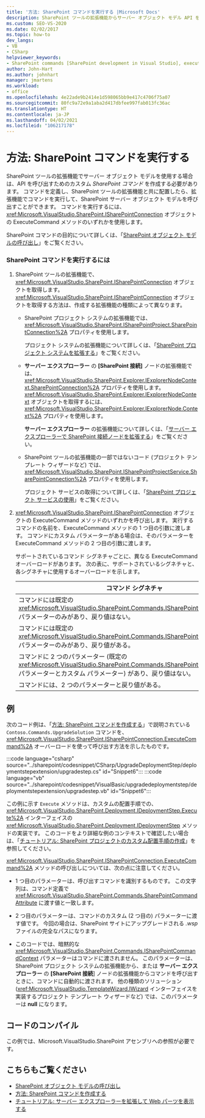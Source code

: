 ```yaml
---
title: '方法: SharePoint コマンドを実行する |Microsoft Docs'
description: SharePoint ツールの拡張機能からサーバー オブジェクト モデル API を呼び出すためのカスタム SharePoint コマンドを作成する方法について確認してください。
ms.custom: SEO-VS-2020
ms.date: 02/02/2017
ms.topic: how-to
dev_langs:
- VB
- CSharp
helpviewer_keywords:
- SharePoint commands [SharePoint development in Visual Studio], executing
author: John-Hart
ms.author: johnhart
manager: jmartens
ms.workload:
- office
ms.openlocfilehash: 4e22ade9b2414e1d598065bb9e417c4706f75a07
ms.sourcegitcommit: 80fc9a72e9a1aba2d417dbfee997fab013fc36ac
ms.translationtype: HT
ms.contentlocale: ja-JP
ms.lasthandoff: 04/02/2021
ms.locfileid: "106217178"
---
```

# <a name="how-to-execute-a-sharepoint-command"></a>方法: SharePoint コマンドを実行する
  SharePoint ツールの拡張機能でサーバー オブジェクト モデルを使用する場合は、API を呼び出すためのカスタム *SharePoint コマンド* を作成する必要があります。 コマンドを定義し、SharePoint ツールの拡張機能と共に配置したら、拡張機能でコマンドを実行して、SharePoint サーバー オブジェクト モデルを呼び出すことができます。 コマンドを実行するには、<xref:Microsoft.VisualStudio.SharePoint.ISharePointConnection> オブジェクトの ExecuteCommand メソッドのいずれかを使用します。

 SharePoint コマンドの目的について詳しくは、「[SharePoint オブジェクト モデルの呼び出し](../sharepoint/calling-into-the-sharepoint-object-models.md)」をご覧ください。

### <a name="to-execute-a-sharepoint-command"></a>SharePoint コマンドを実行するには

1. SharePoint ツールの拡張機能で、<xref:Microsoft.VisualStudio.SharePoint.ISharePointConnection> オブジェクトを取得します。 <xref:Microsoft.VisualStudio.SharePoint.ISharePointConnection> オブジェクトを取得する方法は、作成する拡張機能の種類によって異なります。

    - SharePoint プロジェクト システムの拡張機能では、<xref:Microsoft.VisualStudio.SharePoint.ISharePointProject.SharePointConnection%2A> プロパティを使用します。

         プロジェクト システムの拡張機能について詳しくは、「[SharePoint プロジェクト システムを拡張する](../sharepoint/extending-the-sharepoint-project-system.md)」をご覧ください。

    - **サーバー エクスプローラー** の **[SharePoint 接続]** ノードの拡張機能では、<xref:Microsoft.VisualStudio.SharePoint.Explorer.IExplorerNodeContext.SharePointConnection%2A> プロパティを使用します。 <xref:Microsoft.VisualStudio.SharePoint.Explorer.IExplorerNodeContext> オブジェクトを取得するには、<xref:Microsoft.VisualStudio.SharePoint.Explorer.IExplorerNode.Context%2A> プロパティを使用します。

         **サーバー エクスプローラー** の拡張機能について詳しくは、「[サーバー エクスプローラーで SharePoint 接続ノードを拡張する](../sharepoint/extending-the-sharepoint-connections-node-in-server-explorer.md)」をご覧ください。

    - SharePoint ツールの拡張機能の一部ではないコード (プロジェクト テンプレート ウィザードなど) では、<xref:Microsoft.VisualStudio.SharePoint.ISharePointProjectService.SharePointConnection%2A> プロパティを使用します。

         プロジェクト サービスの取得について詳しくは、「[SharePoint プロジェクト サービスの使用](../sharepoint/using-the-sharepoint-project-service.md)」をご覧ください。

2. <xref:Microsoft.VisualStudio.SharePoint.ISharePointConnection> オブジェクトの ExecuteCommand メソッドのいずれかを呼び出します。 実行するコマンドの名前を、ExecuteCommand メソッドの 1 つ目の引数に渡します。 コマンドにカスタム パラメーターがある場合は、そのパラメーターを ExecuteCommand メソッドの 2 つ目の引数に渡します。

     サポートされているコマンド シグネチャごとに、異なる ExecuteCommand オーバーロードがあります。 次の表に、サポートされているシグネチャと、各シグネチャに使用するオーバーロードを示します。

    |コマンド シグネチャ|使用する ExecuteCommand オーバーロード|
    |-----------------------|------------------------------------|
    |コマンドには既定の <xref:Microsoft.VisualStudio.SharePoint.Commands.ISharePointCommandContext> パラメーターのみがあり、戻り値はない。|<xref:Microsoft.VisualStudio.SharePoint.ISharePointConnection.ExecuteCommand%2A>|
    |コマンドには既定の <xref:Microsoft.VisualStudio.SharePoint.Commands.ISharePointCommandContext> パラメーターのみがあり、戻り値がある。|<xref:Microsoft.VisualStudio.SharePoint.ISharePointConnection.ExecuteCommand%2A>|
    |コマンドに 2 つのパラメーター (既定の <xref:Microsoft.VisualStudio.SharePoint.Commands.ISharePointCommandContext> パラメーターとカスタム パラメーター) があり、戻り値はない。|<xref:Microsoft.VisualStudio.SharePoint.ISharePointConnection.ExecuteCommand%2A>|
    |コマンドには、2 つのパラメーターと戻り値がある。|<xref:Microsoft.VisualStudio.SharePoint.ISharePointConnection.ExecuteCommand%2A>|

## <a name="example"></a>例
 次のコード例は、「[方法: SharePoint コマンドを作成する](../sharepoint/how-to-create-a-sharepoint-command.md)」で説明されている `Contoso.Commands.UpgradeSolution` コマンドを、<xref:Microsoft.VisualStudio.SharePoint.ISharePointConnection.ExecuteCommand%2A> オーバーロードを使って呼び出す方法を示したものです。

 :::code language="csharp" source="../sharepoint/codesnippet/CSharp/UpgradeDeploymentStep/deploymentstepextension/upgradestep.cs" id="Snippet6":::
 :::code language="vb" source="../sharepoint/codesnippet/VisualBasic/upgradedeploymentstep/deploymentstepextension/upgradestep.vb" id="Snippet6":::

 この例に示す `Execute` メソッドは、カスタムの配置手順での、<xref:Microsoft.VisualStudio.SharePoint.Deployment.IDeploymentStep.Execute%2A> インターフェイスの <xref:Microsoft.VisualStudio.SharePoint.Deployment.IDeploymentStep> メソッドの実装です。 このコードをより詳細な例のコンテキストで確認したい場合は、「[チュートリアル: SharePoint プロジェクトのカスタム配置手順の作成](../sharepoint/walkthrough-creating-a-custom-deployment-step-for-sharepoint-projects.md)」を参照してください。

 <xref:Microsoft.VisualStudio.SharePoint.ISharePointConnection.ExecuteCommand%2A> メソッドの呼び出しについては、次の点に注意してください。

- 1 つ目のパラメーターは、呼び出すコマンドを識別するものです。 この文字列は、コマンド定義で <xref:Microsoft.VisualStudio.SharePoint.Commands.SharePointCommandAttribute> に渡す値と一致します。

- 2 つ目のパラメーターは、コマンドのカスタム (2 つ目の) パラメーターに渡す値です。 今回の場合は、SharePoint サイトにアップグレードされる *.wsp* ファイルの完全なパスになります。

- このコードでは、暗黙的な <xref:Microsoft.VisualStudio.SharePoint.Commands.ISharePointCommandContext> パラメーターはコマンドに渡されません。 このパラメーターは、SharePoint プロジェクト システムの拡張機能から、または **サーバー エクスプローラー** の **[SharePoint 接続**] ノードの拡張機能からコマンドを呼び出すときに、コマンドに自動的に渡されます。 他の種類のソリューション (<xref:Microsoft.VisualStudio.TemplateWizard.IWizard> インターフェイスを実装するプロジェクト テンプレート ウィザードなど) では、このパラメーターは **null** になります。

## <a name="compile-the-code"></a>コードのコンパイル
 この例では、Microsoft.VisualStudio.SharePoint アセンブリへの参照が必要です。

## <a name="see-also"></a>こちらもご覧ください
- [SharePoint オブジェクト モデルの呼び出し](../sharepoint/calling-into-the-sharepoint-object-models.md)
- [方法: SharePoint コマンドを作成する](../sharepoint/how-to-create-a-sharepoint-command.md)
- [チュートリアル: サーバー エクスプローラーを拡張して Web パーツを表示する](../sharepoint/walkthrough-extending-server-explorer-to-display-web-parts.md)
